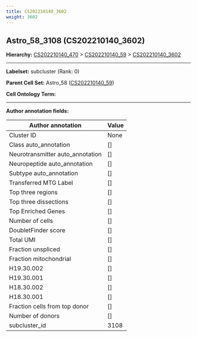 ```yaml
---
title: CS202210140_3602
weight: 3602
---
```

## Astro_58_3108 (CS202210140_3602)
<b>Hierarchy: </b>
[CS202210140_470](cell_sets/CS202210140_470.md) >
[CS202210140_59](cell_sets/CS202210140_59.md) >
[CS202210140_3602](cell_sets/CS202210140_3602.md)

---


**Labelset:** subcluster (Rank: 0)

**Parent Cell Set:** Astro_58 ([CS202210140_59](cell_sets/CS202210140_59.md))



**Cell Ontology Term:** 

[MARKER GENES.]: #


---

[TRANSFERRED ANNOTATIONS.]: #


[AUTHOR ANNOTATION FIELDS.]: #


**Author annotation fields:**

| Author annotation | Value |
|-------------------|-------|
|Cluster ID|None|
|Class auto_annotation|[]|
|Neurotransmitter auto_annotation|[]|
|Neuropeptide auto_annotation|[]|
|Subtype auto_annotation|[]|
|Transferred MTG Label|[]|
|Top three regions|[]|
|Top three dissections|[]|
|Top Enriched Genes|[]|
|Number of cells|[]|
|DoubletFinder score|[]|
|Total UMI|[]|
|Fraction unspliced|[]|
|Fraction mitochondrial|[]|
|H19.30.002|[]|
|H19.30.001|[]|
|H18.30.002|[]|
|H18.30.001|[]|
|Fraction cells from top donor|[]|
|Number of donors|[]|
|subcluster_id|3108|
